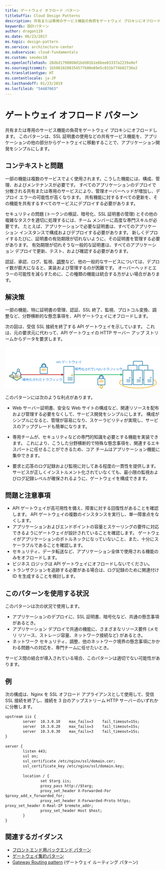 ```yaml
---
title: ゲートウェイ オフロード パターン
titleSuffix: Cloud Design Patterns
description: 共有または専用のサービス機能の負荷をゲートウェイ プロキシにオフロードします。
keywords: 設計パターン
author: dragon119
ms.date: 06/23/2017
ms.topic: design-pattern
ms.service: architecture-center
ms.subservice: cloud-fundamentals
ms.custom: seodec18
ms.openlocfilehash: 28dbd1798060d1bdd01b1e6bee03337a2239a9ef
ms.sourcegitcommit: 1b50810208354577b00e89e5c031b774b02736e2
ms.translationtype: HT
ms.contentlocale: ja-JP
ms.lasthandoff: 01/23/2019
ms.locfileid: "54487663"
---
```

# <a name="gateway-offloading-pattern"></a>ゲートウェイ オフロード パターン

共有または専用のサービス機能の負荷をゲートウェイ プロキシにオフロードします。 このパターンは、SSL 証明書の使用などの共有サービス機能を、アプリケーションの他の部分からゲートウェイに移動することで、アプリケーション開発をシンプルにします。

## <a name="context-and-problem"></a>コンテキストと問題

一部の機能は複数のサービスでよく使用されます。こうした機能には、構成、管理、およびメンテナンスが必要です。 すべてのアプリケーションのデプロイで分散される共有または専用のサービスにより、管理オーバーヘッドが増加し、デプロイ エラーの可能性が高くなります。 共有機能に対するすべての更新を、その機能を共有するすべてのサービスにデプロイする必要があります。

セキュリティの問題 (トークンの検証、暗号化、SSL 証明書の管理) とその他の複雑なタスクを適切に処理するには、チーム メンバーに高度な専門スキルが必要です。 たとえば、アプリケーションで必要な証明書は、すべてのアプリケーション インスタンスで構成およびデプロイする必要があります。 新しくデプロイするたびに、証明書の有効期限が切れないように、その証明書を管理する必要があります。 有効期限が切れそうな一般的な証明書は、すべてのアプリケーション デプロイで更新、テスト、および確認する必要があります。

認証、承認、ログ、監視、[調整](./throttling.md)など、他の一般的なサービスについては、デプロイ数が膨大になると、実装および管理するのが困難です。 オーバーヘッドとエラーの可能性を減らすために、この種類の機能は統合する方がよい場合があります。

## <a name="solution"></a>解決策

一部の機能、特に証明書の管理、認証、SSL 終了、監視、プロトコル変換、調整など、分野横断的な懸念事項を、API ゲートウェイにオフロードします。

次の図は、受信 SSL 接続を終了する API ゲートウェイを示しています。 これは、元の要求元に代わって、API ゲートウェイの HTTP サーバー アップ ストリームからデータを要求します。

 ![ゲートウェイ オフロード パターンの図](./_images/gateway-offload.png)

このパターンには次のような利点があります。

- Web サーバー証明書、安全な Web サイトの構成など、関連リソースを配布および管理する必要をなくして、サービス開発をシンプルにします。 構成がシンプルになると、管理が容易になり、スケーラビリティが実現し、サービスのアップグレードも簡単になります。

- 専用チームが、セキュリティなどの専門的知識を必要とする機能を実装できます。 これにより、こうした分野横断的で特殊な懸念事項を、関連するエキスパートに任せることができるため、コア チームはアプリケーション機能に集中できます。

- 要求と応答のログ記録および監視に対してある程度の一貫性を提供します。 サービスが正しくインストルメント化されていなくても、最小限の監視およびログ記録レベルが確保されるように、ゲートウェイを構成できます。

## <a name="issues-and-considerations"></a>問題と注意事項

- API ゲートウェイが高可用性を備え、障害に対する回復性があることを確認します。 API ゲートウェイの複数のインスタンスを実行し、単一障害点をなくします。
- アプリケーションおよびエンドポイントの容量とスケーリングの要件に対応できるようにゲートウェイが設計されていることを確認します。 ゲートウェイがアプリケーションのボトルネックになっていないこと、また、十分にスケーラブルであることを確認します。
- セキュリティ、データ転送など、アプリケーション全体で使用される機能のみをオフロードします。
- ビジネス ロジックは API ゲートウェイにオフロードしないでください。
- トランザクションを追跡する必要がある場合は、ログ記録のために関連付け ID を生成することを検討します。

## <a name="when-to-use-this-pattern"></a>このパターンを使用する状況

このパターンは次の状況で使用します。

- アプリケーションのデプロイに、SSL 証明書、暗号化など、共通の懸念事項があるとき。
- アプリケーション デプロイで共通の機能に、さまざまなリソース要件 (メモリ リソース、ストレージ容量、ネットワーク接続など) があるとき。
- ネットワーク セキュリティ、調整、他のネットワーク境界の懸念事項にかかわる問題への対応を、専門チームに任せたいとき。

サービス間の結合が導入されている場合、このパターンは適切でない可能性があります。

## <a name="example"></a>例

次の構成は、Nginx を SSL オフロード アプライアンスとして使用して、受信 SSL 接続を終了し、接続を 3 台のアップストリーム HTTP サーバーのいずれかに分散します。

```console
upstream iis {
        server  10.3.0.10    max_fails=3    fail_timeout=15s;
        server  10.3.0.20    max_fails=3    fail_timeout=15s;
        server  10.3.0.30    max_fails=3    fail_timeout=15s;
}

server {
        listen 443;
        ssl on;
        ssl_certificate /etc/nginx/ssl/domain.cer;
        ssl_certificate_key /etc/nginx/ssl/domain.key;

        location / {
                set $targ iis;
                proxy_pass http://$targ;
                proxy_set_header X-Forwarded-For $proxy_add_x_forwarded_for;
                proxy_set_header X-Forwarded-Proto https;
proxy_set_header X-Real-IP $remote_addr;
                proxy_set_header Host $host;
        }
}
```

## <a name="related-guidance"></a>関連するガイダンス

- [フロントエンド用バックエンド パターン](./backends-for-frontends.md)
- [ゲートウェイ集約パターン](./gateway-aggregation.md)
- [Gateway Routing pattern](./gateway-routing.md) (ゲートウェイ ルーティング パターン)
